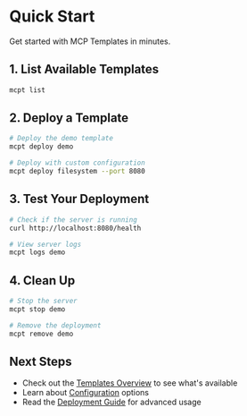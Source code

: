 # Quick Start

Get started with MCP Templates in minutes.

## 1. List Available Templates

```bash
mcpt list
```

## 2. Deploy a Template

```bash
# Deploy the demo template
mcpt deploy demo

# Deploy with custom configuration
mcpt deploy filesystem --port 8080
```

## 3. Test Your Deployment

```bash
# Check if the server is running
curl http://localhost:8080/health

# View server logs
mcpt logs demo
```

## 4. Clean Up

```bash
# Stop the server
mcpt stop demo

# Remove the deployment
mcpt remove demo
```

## Next Steps

- Check out the [Templates Overview](../server-templates/index.md) to see what's available
- Learn about [Configuration](configuration.md) options
- Read the [Deployment Guide](../guides/deployment.md) for advanced usage
